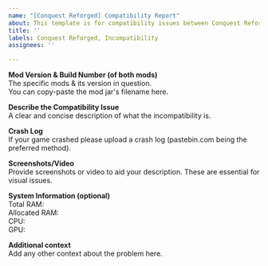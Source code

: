 ```yaml
---
name: "[Conquest Reforged] Compatibility Report"
about: This template is for compatibility issues between Conquest Reforged and other mods. If you are experiencing bugs within the Conquest Reforged mod itself please use our "Bug Report" template.
title: ''
labels: Conquest Reforged, Incompatibility
assignees: ''

---
```


**Mod Version & Build Number (of both mods)**    
The specific mods & its version in question.    
You can copy-paste the mod jar's filename here.

**Describe the Compatibility Issue**    
A clear and concise description of what the incompatibility is.

**Crash Log**    
If your game crashed please upload a crash log (pastebin.com being the preferred method).

**Screenshots/Video**    
Provide screenshots or video to aid your description.
These are essential for visual issues.

**System Information (optional)**    
Total RAM:    
Allocated RAM:    
CPU:    
GPU:

**Additional context**    
Add any other context about the problem here.
